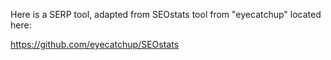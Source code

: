 Here is a SERP tool, adapted from SEOstats tool from "eyecatchup" located here:

https://github.com/eyecatchup/SEOstats
